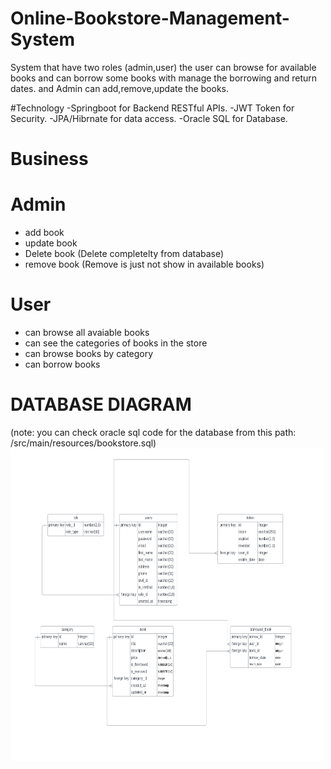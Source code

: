 # Online-Bookstore-Management-System
System that have two roles (admin,user) the user can browse for available books and can borrow some books with manage the borrowing and return dates. and Admin can add,remove,update the books.

#Technology
-Springboot for Backend RESTful APIs.
-JWT Token for Security.
-JPA/Hibrnate for data access.
-Oracle SQL for Database.


# Business

# Admin
- add book 
- update book
- Delete book (Delete completelty from database)
- remove book (Remove is just not show in available books)

# User
- can browse all avaiable books
- can see the categories of books in the store
- can browse books by category
- can borrow books


# DATABASE DIAGRAM
(note: you can check oracle sql code for the database from this path: /src/main/resources/bookstore.sql)
<img src = "/src/main/resources/database_diagram.PNG" height="500" width="500">


